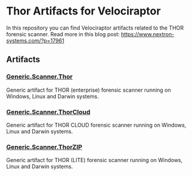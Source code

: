 

# Thor Artifacts for Velociraptor

In this repository you can find Velociraptor artifacts related to the THOR forensic scanner.
Read more in this blog post: https://www.nextron-systems.com/?p=17961

## Artifacts

### [Generic.Scanner.Thor](https://github.com/NextronSystems/velociraptor-artifacts-thor/blob/master/artifacts/Generic.Scanner.Thor.yaml)

Generic artifact for THOR (enterprise) forensic scanner running on Windows, Linux and Darwin systems.

### [Generic.Scanner.ThorCloud](https://github.com/NextronSystems/velociraptor-artifacts-thor/blob/master/artifacts/Generic.Scanner.ThorCloud.yaml)

Generic artifact for THOR CLOUD forensic scanner running on Windows, Linux and Darwin systems.

### [Generic.Scanner.ThorZIP](https://github.com/NextronSystems/velociraptor-artifacts-thor/blob/master/artifacts/Generic.Scanner.ThorZIP.yaml)

Generic artifact for THOR (LITE) forensic scanner running on Windows, Linux and Darwin systems.
